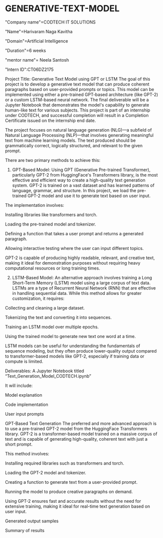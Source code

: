 # GENERATIVE-TEXT-MODEL

"Company name"=CODTECH IT SOLUTIONS

"Name"=Harivaram Naga Kavitha

"Domain"=Artificial Intelligence

"Duration"=6 weeks

"mentor name"= Neela Santosh

"Intern ID":CT06DZ2175

Project Title: Generative Text Model using GPT or LSTM
The goal of this project is to develop a generative text model that can produce coherent paragraphs based on user-provided prompts or topics. This model can be implemented using either a pre-trained GPT-based architecture (like GPT-2) or a custom LSTM-based neural network. The final deliverable will be a Jupyter Notebook that demonstrates the model's capability to generate human-like text for various subjects. This project is part of an internship under CODTECH, and successful completion will result in a Completion Certificate issued on the internship end date.

The project focuses on natural language generation (NLG)—a subfield of Natural Language Processing (NLP)—that involves generating meaningful text from machine learning models. The text produced should be grammatically correct, logically structured, and relevant to the given prompt.

There are two primary methods to achieve this:

1. GPT-Based Model:
Using GPT (Generative Pre-trained Transformer), particularly GPT-2 from HuggingFace's Transformers library, is the most effective and efficient way to create a high-quality text generation system. GPT-2 is trained on a vast dataset and has learned patterns of language, grammar, and structure. In this project, we load the pre-trained GPT-2 model and use it to generate text based on user input.

The implementation involves:

Installing libraries like transformers and torch.

Loading the pre-trained model and tokenizer.

Defining a function that takes a user prompt and returns a generated paragraph.

Allowing interactive testing where the user can input different topics.

GPT-2 is capable of producing highly readable, relevant, and creative text, making it ideal for demonstration purposes without requiring heavy computational resources or long training times.

2. LSTM-Based Model:
An alternative approach involves training a Long Short-Term Memory (LSTM) model using a large corpus of text data. LSTMs are a type of Recurrent Neural Network (RNN) that are effective in handling sequential data. While this method allows for greater customization, it requires:

Collecting and cleaning a large dataset.

Tokenizing the text and converting it into sequences.

Training an LSTM model over multiple epochs.

Using the trained model to generate new text one word at a time.

LSTM models can be useful for understanding the fundamentals of sequence modeling, but they often produce lower-quality output compared to transformer-based models like GPT-2, especially if training data or compute is limited.

Deliverables:
A Jupyter Notebook titled “Text_Generation_Model_CODTECH.ipynb”

It will include:

Model explanation

Code implementation

User input prompts

 GPT-Based Text Generation
The preferred and more advanced approach is to use a pre-trained GPT-2 model from the HuggingFace Transformers library. GPT-2 is a transformer-based model trained on a massive corpus of text and is capable of generating high-quality, coherent text with just a short prompt.

This method involves:

Installing required libraries such as transformers and torch.

Loading the GPT-2 model and tokenizer.

Creating a function to generate text from a user-provided prompt.

Running the model to produce creative paragraphs on demand.

Using GPT-2 ensures fast and accurate results without the need for extensive training, making it ideal for real-time text generation based on user input.

Generated output samples

Summary of results

